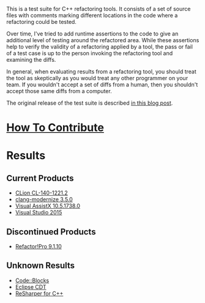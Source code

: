 This is a test suite for C++ refactoring tools.  It consists of
a set of source files with comments marking different locations
in the code where a refactoring could be tested.

Over time, I've tried to add runtime assertions to the code to
give an additional level of testing around the refactored area.
While these assertions help to verify the validity of a refactoring
applied by a tool, the pass or fail of a test case is up to the
person invoking the refactoring tool and examining the diffs.

In general, when evaluating results from a refactoring tool,
you should treat the tool as skeptically as you would treat
any other programmer on your team.  If you wouldn't accept a
set of diffs from a human, then you shouldn't accept those
same diffs from a computer.

The original release of the test suite is described
[in this blog post](http://legalizeadulthood.wordpress.com/2010/02/02/c-refactoring-tools-test-suite-available/).

# [How To Contribute](Contributing.md)

# Results

## Current Products

- [CLion CL-140-1221.2](results/CLionResults.md)
- [clang-modernize 3.5.0](results/ClangModernizeResults.md)
- [Visual AssistX 10.5.1738.0](results/VisualAssistXResults.md)
- [Visual Studio 2015](results/VisualStudio2015Results.md)

## Discontinued Products
- [Refactor!Pro 9.1.10](results/RefactorProResults.md)

## Unknown Results

- [Code::Blocks](http://www.codeblocks.org/)
- [Eclipse CDT](https://eclipse.org/cdt/)
- [ReSharper for C++](https://www.jetbrains.com/resharper/features/cpp.html)
